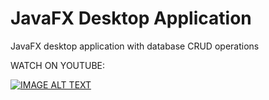 # JavaFX Desktop Application
JavaFX desktop application with database CRUD operations

WATCH ON YOUTUBE:

[![IMAGE ALT TEXT](http://img.youtube.com/vi/5w4OaL_m7Jg/0.jpg)](https://youtu.be/bIq6D7CNE4o "JavaFX desktop application (CRUD) with PostgreSQL Database")

